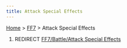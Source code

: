 ```yaml
---
title: Attack Special Effects
---
```


[Home](Main%20Page.md) > [FF7](FF7.md) > Attack Special Effects

1.  REDIRECT [FF7/Battle/Attack Special Effects][]

  [FF7/Battle/Attack Special Effects]: FF7/Battle/Attack%20Special%20Effects.md
    "wikilink"
